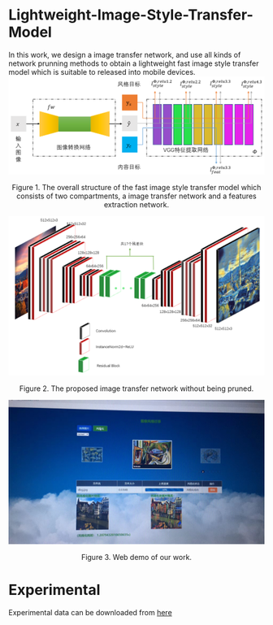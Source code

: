 # Lightweight-Image-Style-Transfer-Model
In this work, we design a image transfer network, and use all kinds of network prunning methods to obtain a lightweight fast image style transfer model which is suitable to released into mobile devices.
![Figure 1](./Fast_style_transfer/images/overview.png)
<p align="center">Figure 1. The overall structure of the fast image style transfer model which consists of two compartments, a image transfer network and a features extraction network.</p>

![Figure 2](./Fast_style_transfer/images/transfer_network.png)
<p align="center">Figure 2. The proposed image transfer network without being pruned.</p>

![Figure 3](./Fast_style_transfer/images/web_demo.jpg)
<p align="center">Figure 3. Web demo of our work.</p>


# Experimental
Experimental data can be downloaded from [here](https://1drv.ms/u/s!Arf6WWsPzHCng0L-LQ4wpMT2Ucmd?e=iQ5ZFI)